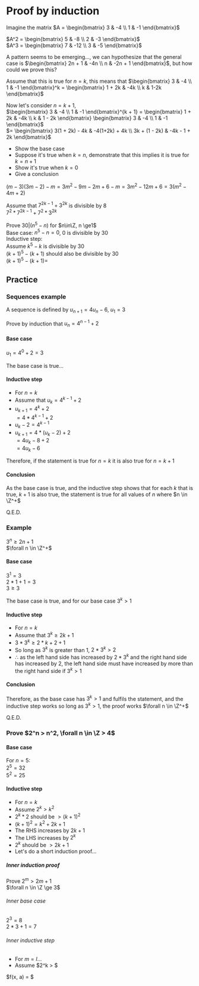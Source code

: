 # Proof by induction

Imagine the matrix
$A = \begin{bmatrix} 3 & -4 \\ 1 & -1 \end{bmatrix}$

$A^2 = \begin{bmatrix} 5 & -8 \\ 2 & -3 \end{bmatrix}$  
$A^3 = \begin{bmatrix} 7 & -12 \\ 3 & -5 \end{bmatrix}$

A pattern seems to be emerging..., we can hypothesize that the general case is
$\begin{bmatrix} 2n + 1 & -4n \\ n & -2n + 1 \end{bmatrix}$, but how could
we prove this?

Assume that this is true for $n = k$, this means that $\begin{bmatrix} 3 & -4 \\
1 & -1 \end{bmatrix}^k =
\begin{bmatrix} 1 + 2k & -4k \\ k & 1-2k \end{bmatrix}$

Now let's consider $n = k + 1$,  
$\begin{bmatrix} 3 & -4 \\ 1 & -1 \end{bmatrix}^{k + 1} = \begin{bmatrix} 1 + 2k
& -4k \\ k & 1 - 2k \end{bmatrix}
\begin{bmatrix} 3 & -4 \\ 1 & -1 \end{bmatrix}$  
$= \begin{bmatrix} 3(1 + 2k) - 4k & -4(1+2k) + 4k \\ 3k + (1 - 2k) & -4k - 1 +
2k \end{bmatrix}$

- Show the base case
- Suppose it's true when $k = n$, demonstrate that this implies it is true for
  $k = n + 1$
- Show it's true when $k = 0$
- Give a conclusion

$(m - 3)(3m - 2) - m = 3m^2 - 9m - 2m + 6 - m = 3m^2 - 12m + 6 = 
3(m^2 - 4m + 2)$

Assume that $7^{2k - 1} + 3^{2k}$ is divisible by 8  
$7^2 * 7^{2k - 1} + 7^2 * 3^{2k}$

Prove $30|(n^5-n)$ for $n\in\Z, n \ge1$  
Base case:
$n^5 - n = 0$, 0 is divisible by 30  
Inductive step:  
Assume $k^5 -k$ is divisible by 30  
$(k + 1)^5 - (k + 1)$ should also be divisible by 30  
$(k + 1)^5 - (k + 1) =$

## Practice

### Sequences example

A sequence is defined by $u_{n + 1} = 4u_n  - 6$, $u_1 = 3$

Prove by induction that $u_n = 4^{n - 1} + 2$

#### Base case

$u_1 = 4^{0} + 2 = 3$

The base case is true...

#### Inductive step

- For $n = k$
- Assume that $u_k = 4^{k - 1} + 2$
- $u_{k + 1} = 4^k + 2$  
  $= 4 * 4^{k - 1} + 2$  
- $u_k - 2 = 4^{k -1}$
- $u_{k + 1} = 4 *(u_k - 2) + 2$  
  $= 4u_k - 8 + 2$  
  $= 4u_k - 6$

Therefore, if the statement is true for $n = k$ it is also true for $n = k + 1$

#### Conclusion

As the base case is true, and the inductive step shows that for each $k$ that is
true, $k + 1$ is also true, the statement is true for all values of $n$ where $n
\in \Z^+$

Q.E.D.

### Example

$3^n \ge 2n + 1$  
$\forall n \in \Z^+$  

#### Base case

$3^1 = 3$  
$2 * 1 + 1 = 3$  
$3 \ge 3$  

The base case is true, and for our base case $3^k > 1$

#### Inductive step

- For $n = k$  
- Assume that $3^k \ge 2k + 1$  
- $3 * 3^k \ge 2 * k + 2 + 1$  
- So long as $3^k$ is greater than 1, $2 * 3^k \gt 2$
- $\therefore$ as the left hand side has increased by $2 * 3^k$ and the right
  hand side has increased by 2, the left hand side must have increased by more
  than the right hand side if $3^k > 1$

#### Conclusion

Therefore, as the base case has $3^k > 1$ and fulfils the statement, and the
inductive step works so long as $3^k > 1$, the proof works $\forall n \in \Z^+$

Q.E.D.

### Prove $2^n > n^2, \forall n \in \Z > 4$

#### Base case

For $n = 5$:  
$2^5 = 32$  
$5^2 = 25$

#### Inductive step

- For $n = k$
- Assume $2^k > k^2$
- $2^k * 2$ should be $\gt (k + 1)^2$
- $(k + 1)^2 = k^2 + 2k + 1$
- The RHS increases by $2k + 1$
- The LHS increases by $2^k$
- $2^k$ should be $\gt 2k + 1$
- Let's do a short induction proof...

##### Inner induction proof

Prove $2^m > 2m + 1$  
$\forall n \in \Z \ge 3$

###### Inner base case

$2^3 = 8$  
$2 * 3 + 1 = 7$

###### Inner inductive step

- For $m = l$...
- Assume $2^k > $


$f(x, a) = $
